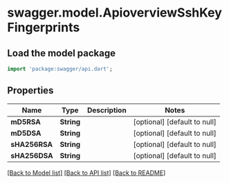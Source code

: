 # swagger.model.ApioverviewSshKeyFingerprints

## Load the model package
```dart
import 'package:swagger/api.dart';
```

## Properties
Name | Type | Description | Notes
------------ | ------------- | ------------- | -------------
**mD5RSA** | **String** |  | [optional] [default to null]
**mD5DSA** | **String** |  | [optional] [default to null]
**sHA256RSA** | **String** |  | [optional] [default to null]
**sHA256DSA** | **String** |  | [optional] [default to null]

[[Back to Model list]](../README.md#documentation-for-models) [[Back to API list]](../README.md#documentation-for-api-endpoints) [[Back to README]](../README.md)

